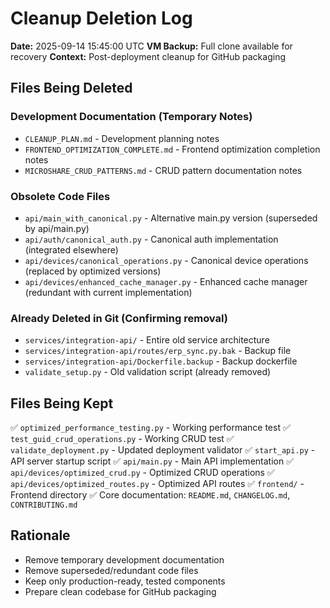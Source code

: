 # Cleanup Deletion Log
**Date:** 2025-09-14 15:45:00 UTC
**VM Backup:** Full clone available for recovery
**Context:** Post-deployment cleanup for GitHub packaging

## Files Being Deleted

### Development Documentation (Temporary Notes)
- `CLEANUP_PLAN.md` - Development planning notes
- `FRONTEND_OPTIMIZATION_COMPLETE.md` - Frontend optimization completion notes
- `MICROSHARE_CRUD_PATTERNS.md` - CRUD pattern documentation notes

### Obsolete Code Files
- `api/main_with_canonical.py` - Alternative main.py version (superseded by api/main.py)
- `api/auth/canonical_auth.py` - Canonical auth implementation (integrated elsewhere)
- `api/devices/canonical_operations.py` - Canonical device operations (replaced by optimized versions)
- `api/devices/enhanced_cache_manager.py` - Enhanced cache manager (redundant with current implementation)

### Already Deleted in Git (Confirming removal)
- `services/integration-api/` - Entire old service architecture
- `services/integration-api/routes/erp_sync.py.bak` - Backup file
- `services/integration-api/Dockerfile.backup` - Backup dockerfile
- `validate_setup.py` - Old validation script (already removed)

## Files Being Kept
✅ `optimized_performance_testing.py` - Working performance test
✅ `test_guid_crud_operations.py` - Working CRUD test
✅ `validate_deployment.py` - Updated deployment validator
✅ `start_api.py` - API server startup script
✅ `api/main.py` - Main API implementation
✅ `api/devices/optimized_crud.py` - Optimized CRUD operations
✅ `api/devices/optimized_routes.py` - Optimized API routes
✅ `frontend/` - Frontend directory
✅ Core documentation: `README.md`, `CHANGELOG.md`, `CONTRIBUTING.md`

## Rationale
- Remove temporary development documentation
- Remove superseded/redundant code files
- Keep only production-ready, tested components
- Prepare clean codebase for GitHub packaging